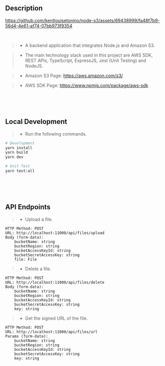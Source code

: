 ## Description


https://github.com/kentlouisetonino/node-s3/assets/69438999/fa48f7b9-56d4-4e61-af74-07bb973f9354



<br />

> - A backend application that integrates Node.js and Amazon S3.

> - The main technology stack used in this project are AWS SDK,
    REST APIs, TypeScript, ExpressJS, Jest (Unit Testing) and NodeJS.

> - Amazon S3 Page: https://aws.amazon.com/s3/

> - AWS SDK Page: https://www.npmjs.com/package/aws-sdk

<br />
<br />
<br />



## Local Development
> - Run the following commands.

```bash
# Development
yarn install
yarn build
yarn dev

# Unit Test
yarn test:all
```

<br />
<br />
<br />



## API Endpoints
> - Upload a file.

```plaintext
HTTP Method: POST
URL: http://localhost:11000/api/files/upload
Body (form-data):
    bucketName: string
    bucketRegion: string
    bucketAccessKeyId: string
    bucketSecretAccessKey: string
    file: File
```

> - Delete a file.

```plaintext
HTTP Method: POST
URL: http://localhost:11000/api/files/delete
Body (form-data):
    bucketName: string
    bucketRegion: string
    bucketAccessKeyId: string
    bucketSecretAccessKey: string
    key: string
```

> - Get the signed URL of the file.

```plaintext
HTTP Method: POST
URL: http://localhost:11000/api/files/url
Params (form-data):
    bucketName: string
    bucketRegion: string
    bucketAccessKeyId: string
    bucketSecretAccessKey: string
    key: string
```
